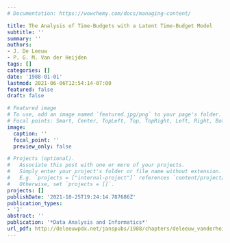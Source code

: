 ```yaml
---
# Documentation: https://wowchemy.com/docs/managing-content/

title: The Analysis of Time-Budgets with a Latent Time-Budget Model
subtitle: ''
summary: ''
authors:
- J. De Leeuw
- P. G. M. Van der Heijden
tags: []
categories: []
date: '1988-01-01'
lastmod: 2021-06-06T12:54:14-07:00
featured: false
draft: false

# Featured image
# To use, add an image named `featured.jpg/png` to your page's folder.
# Focal points: Smart, Center, TopLeft, Top, TopRight, Left, Right, BottomLeft, Bottom, BottomRight.
image:
  caption: ''
  focal_point: ''
  preview_only: false

# Projects (optional).
#   Associate this post with one or more of your projects.
#   Simply enter your project's folder or file name without extension.
#   E.g. `projects = ["internal-project"]` references `content/project/deep-learning/index.md`.
#   Otherwise, set `projects = []`.
projects: []
publishDate: '2021-10-25T19:24:14.787686Z'
publication_types:
- '1'
abstract: ''
publication: '*Data Analysis and Informatics*'
url_pdf: http://deleeuwpdx.net/janspubs/1988/chapters/deleeuw_vanderheijden_C_88.pdf
---
```

